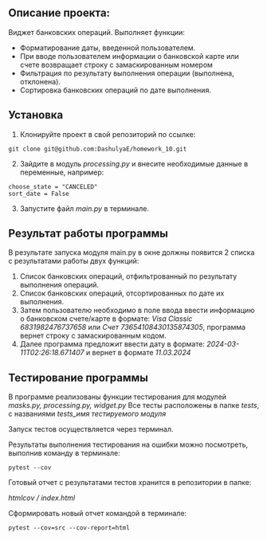 ## Описание проекта: ##
Виджет банковских операций. Выполняет функции:
- Форматирование даты, введенной пользователем. 
- При вводе пользователем информации о банковской карте или счете возвращает строку с замаскированным номером 
- Фильтрация по результату выполнения операции (выполнена, отклонена).
- Сортировка банковских операций по дате выполнения.

## Установка ##
1. Клонируйте проект в свой репозиторий по ссылке:
```
git clone git@github.com:DashulyaE/homework_10.git
```
2. Зайдите в модуль *processing.py* и внесите необходимые данные в переменные, например:
 ```
choose_state = "CANCELED"
sort_date = False
```
3. Запустите файл *main.py* в терминале.
## Результат работы программы ##
В результате запуска модуля main.py в окне должны появится 2 списка с результатами работы двух функций:
1. Список банковских операций, отфильтрованный по результату выполнения операций.
2. Список банковских операций, отсортированных по дате их выполнения.
3. Затем пользователю необходимо в поле ввода ввести информацию о банковском счете/карте в формате:
*Visa Classic 6831982476737658* или *Счет 73654108430135874305*, программа вернет строку с замаскированным кодом.
4. Далее программа предложит ввести дату в формате: *2024-03-11T02:26:18.671407* и вернет в формате *11.03.2024*

## Тестирование программы ##
В программе реализованы функции тестирования для модулей *masks.py, processing.py, widget.py*
Все тесты расположены в папке *tests*, с названиями *tests_имя тестируемого модуля*

Запуск тестов осуществляется через терминал.

Результаты выполнения тестирования на ошибки можно посмотреть, выполнив команду в терминале:
```
pytest --cov
```

Готовый отчет с результатами тестов хранится в репозитории в папке:

*htmlcov / index.html*

Сформировать новый отчет командой в терминале:
```
pytest --cov=src --cov-report=html
```